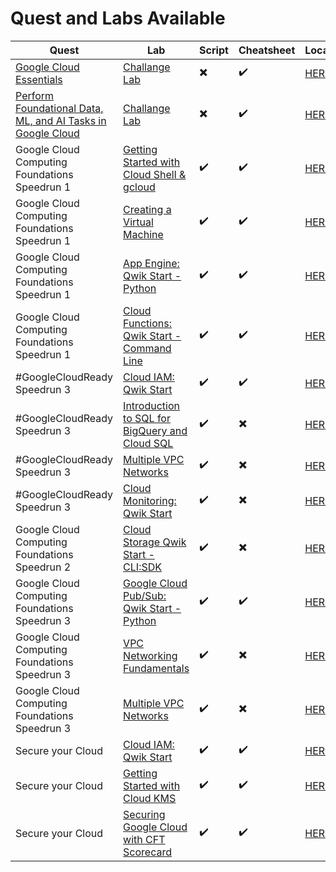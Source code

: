 # Quest and Labs Available

 | Quest | Lab | Script | Cheatsheet | Location |
 | ----- | --- | ------ | ---------- | -------- |
 | [Google Cloud Essentials](https://www.qwiklabs.com/quests/23) | [Challange Lab](https://www.qwiklabs.com/focuses/1734?parent=catalog) | :heavy_multiplication_x: | :heavy_check_mark: | [HERE](GC%20Essentials%20-%20Challenge%20Lab.md) |
  | [Perform Foundational Data, ML, and AI Tasks in Google Cloud](https://www.qwiklabs.com/quests/117) | [Challange Lab](https://www.qwiklabs.com/focuses/11044?parent=catalog) | :heavy_multiplication_x: | :heavy_check_mark: | [HERE](Perform%20Foundational%20Data%2C%20ML%2C%20and%20AI%20Tasks%20in%20Google%20Cloud%2FChallange%20Lab.md) |
 | Google Cloud Computing Foundations Speedrun 1 | [Getting Started with Cloud Shell & gcloud](https://www.qwiklabs.com/focuses/563?parent=catalog) | :heavy_check_mark: | :heavy_check_mark: | [HERE](Google%20Cloud%20Computing%20Foundations%20Speedrun%201/Getting%20Started%20with%20Cloud%20Shell%20%26%20gcloud) |
 | Google Cloud Computing Foundations Speedrun 1 | [Creating a Virtual Machine](https://www.qwiklabs.com/focuses/3563?parent=catalog) | :heavy_check_mark: | :heavy_check_mark: | [HERE](Google%20Cloud%20Computing%20Foundations%20Speedrun%201/Creating%20a%20Virtual%20Machine) |
 | Google Cloud Computing Foundations Speedrun 1 | [App Engine: Qwik Start - Python](https://www.qwiklabs.com/focuses/1014?parent=catalog)  | :heavy_check_mark: | :heavy_check_mark: | [HERE](Google%20Cloud%20Computing%20Foundations%20Speedrun%201/App%20Engine%20Qwik%20Start%20-%20Python) |
 | Google Cloud Computing Foundations Speedrun 1 | [Cloud Functions: Qwik Start - Command Line](https://www.qwiklabs.com/focuses/916?parent=catalog) | :heavy_check_mark: | :heavy_check_mark: | [HERE](Google%20Cloud%20Computing%20Foundations%20Speedrun%201/Cloud%20Functions%20Qwik%20Start%20-%20Command%20Line) |
 | #GoogleCloudReady Speedrun 3 | [Cloud IAM: Qwik Start](https://www.qwiklabs.com/focuses/551?parent=catalog) | :heavy_check_mark: | :heavy_check_mark: | [HERE](GoogleCloudReady%20Speedrun%203/Cloud%20IAM%20%20Qwik%20Start) |
 | #GoogleCloudReady Speedrun 3 | [Introduction to SQL for BigQuery and Cloud SQL](https://www.qwiklabs.com/focuses/2802?parent=catalog) | :heavy_check_mark: | :heavy_multiplication_x: | [HERE](GoogleCloudReady%20Speedrun%203/Introduction%20to%20SQL%20for%20BigQuery%20and%20Cloud%20SQL) |
 | #GoogleCloudReady Speedrun 3 | [Multiple VPC Networks](https://www.qwiklabs.com/focuses/1230?parent=catalog) | :heavy_check_mark: | :heavy_multiplication_x: | [HERE](GoogleCloudReady%20Speedrun%203/Multiple%20VPC%20Networks) |
 | #GoogleCloudReady Speedrun 3 | [Cloud Monitoring: Qwik Start](https://www.qwiklabs.com/focuses/10599?parent=catalog) | :heavy_check_mark: | :heavy_multiplication_x: | [HERE](GoogleCloudReady%20Speedrun%203/Cloud%20Monitoring%20%20Qwik%20Start) |
 | Google Cloud Computing Foundations Speedrun 2 | [Cloud Storage Qwik Start - CLI:SDK](https://www.qwiklabs.com/focuses/569?parent=catalog) | :heavy_check_mark: | :heavy_multiplication_x: | [HERE](Google%20Cloud%20Computing%20Foundations%20Speedrun%202/Cloud%20Storage%20Qwik%20Start%20-%20CLI:SDK) |
 | Google Cloud Computing Foundations Speedrun 3 | [Google Cloud Pub/Sub: Qwik Start - Python](https://www.qwiklabs.com/focuses/2775?parent=catalog) | :heavy_check_mark: | :heavy_check_mark: | [HERE](Google%20Cloud%20Computing%20Foundations%20Speedrun%203/Google%20Cloud%20Pub:Sub%20-%20Qwik%20Start%20-%20Python) |
 | Google Cloud Computing Foundations Speedrun 3 | [VPC Networking Fundamentals](https://www.qwiklabs.com/focuses/1229?parent=catalog) | :heavy_check_mark: | :heavy_multiplication_x: | [HERE](Google%20Cloud%20Computing%20Foundations%20Speedrun%203/VPC%20Networking%20Fundamentals) |
 | Google Cloud Computing Foundations Speedrun 3 | [Multiple VPC Networks](https://www.qwiklabs.com/focuses/1230?parent=catalog) | :heavy_check_mark: | :heavy_multiplication_x: | [HERE](Google%20Cloud%20Computing%20Foundations%20Speedrun%203/VPC%20Networking%20Fundamentals) |
 | Secure your Cloud | [Cloud IAM: Qwik Start](https://www.qwiklabs.com/focuses/551?parent=catalog) | :heavy_check_mark: | :heavy_check_mark: | [HERE](Secure%20your%20Cloud/Cloud%20IAM%20%20Qwik%20Start) |
 | Secure your Cloud | [Getting Started with Cloud KMS](https://www.qwiklabs.com/focuses/1713?parent=catalog) | :heavy_check_mark: | :heavy_check_mark: | [HERE](Secure%20your%20Cloud/Getting%20Started%20with%20Cloud%20KMS) |
 | Secure your Cloud | [Securing Google Cloud with CFT Scorecard](https://www.qwiklabs.com/focuses/10437?parent=catalog) | :heavy_check_mark: | :heavy_check_mark: | [HERE](Secure%20your%20Cloud/Securing%20Google%20Cloud%20with%20CFT%20Scorecard) |
